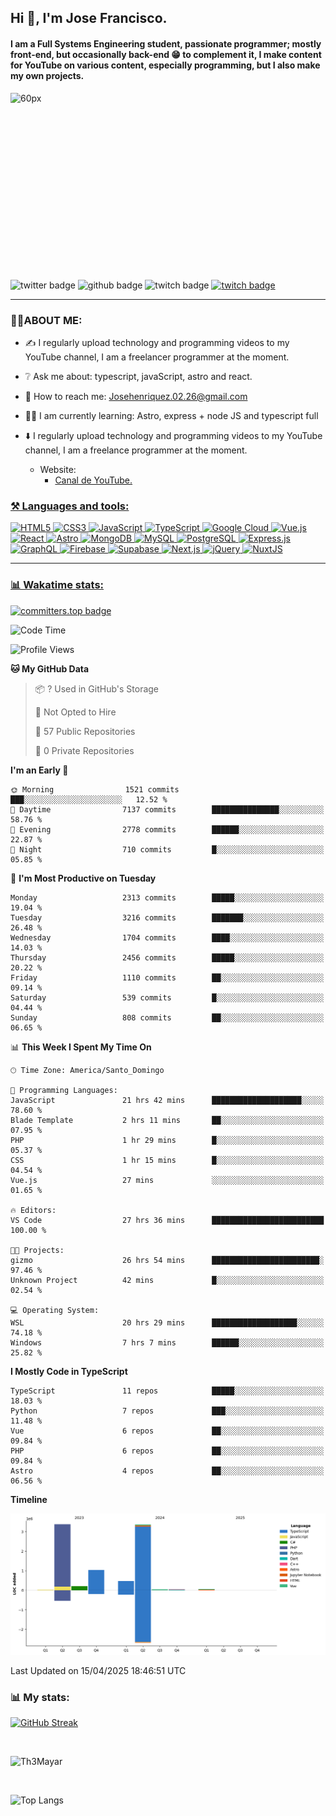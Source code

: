## Hi 👋, I'm Jose Francisco.

#### I am a Full Systems Engineering student, passionate programmer; mostly front-end, but occasionally back-end 😁 to complement it, I make content for YouTube on various content, especially programming, but I also make my own projects. 

<div style="width:50%;height:0;padding-bottom:56%;position:relative;">
  <img src="https://media.giphy.com/media/bAQH7WXKqtIBrPs7sR/giphy.gif" alt="60px" witdh="100px" height="80px">
 </div>
 <br>
 <div id="badges" align="left">
    <img src="https://img.shields.io/twitter/follow/G4Henriquez?color=%23298AC1&style=for-the-badge" alt="twitter badge" />
    <img src="https://img.shields.io/github/followers/Th3Mayar?style=for-the-badge" alt="github badge" />
    <img src="https://img.shields.io/twitch/status/th3mayar?color=%232A8DC6&style=for-the-badge" alt="twitch badge" />
    <a href="https://www.linkedin.com/in/jose-fhenr%C3%ADquez/"><img src="https://content.linkedin.com/content/dam/brand/site/img/logo/logo-tm.png" alt="twitch badge" witdh="60" height="28"/></a>
</div>

***

### 👨‍💻ABOUT ME:
+ ✍️ I regularly upload technology and programming videos to my YouTube channel, I am a freelancer programmer at the moment.

+ ❔ Ask me about: typescript, javaScript, astro and react.

+ 📧 How to reach me: Josehenriquez.02.26@gmail.com

+ 👨‍🎓 I am currently learning: Astro, express + node JS and typescript full

+ ⬇️ I regularly upload technology and programming videos to my YouTube channel, I am a freelance programmer at the moment.
  + Website: <ul><li><a href="https://www.youtube.com/channel/UCIK-txT4Zggh55NVEHgzaKQ">Canal de YouTube.</li></ul>

### ⚒️ Languages and tools:
<div align="left">

  ![HTML5](https://img.shields.io/badge/html5-%23E34F26.svg?style=for-the-badge&logo=html5&logoColor=white)
  ![CSS3](https://img.shields.io/badge/css3-%231572B6.svg?style=for-the-badge&logo=css3&logoColor=white)
  ![JavaScript](https://img.shields.io/badge/javascript-%23F7DF1E.svg?style=for-the-badge&logo=javascript&logoColor=black)
  ![TypeScript](https://img.shields.io/badge/typescript-%23007ACC.svg?style=for-the-badge&logo=typescript&logoColor=white)
  ![Google Cloud](https://img.shields.io/badge/Google_Cloud-%234285F4.svg?style=for-the-badge&logo=google-cloud&logoColor=white)
  ![Vue.js](https://img.shields.io/badge/vuejs-%2335495e.svg?style=for-the-badge&logo=vue.js&logoColor=%234FC08D)
  ![React](https://img.shields.io/badge/react-%2320232a.svg?style=for-the-badge&logo=react&logoColor=%2361DAFB)
  ![Astro](https://img.shields.io/badge/astro-%23FF5D01.svg?style=for-the-badge&logo=astro&logoColor=white)
  ![MongoDB](https://img.shields.io/badge/mongodb-%2347A248.svg?style=for-the-badge&logo=mongodb&logoColor=white)
  ![MySQL](https://img.shields.io/badge/mysql-%2300f.svg?style=for-the-badge&logo=mysql&logoColor=white)
  ![PostgreSQL](https://img.shields.io/badge/postgresql-%23336791.svg?style=for-the-badge&logo=postgresql&logoColor=white)
  ![Express.js](https://img.shields.io/badge/express.js-%23404d59.svg?style=for-the-badge&logo=express&logoColor=%2361DAFB)
  ![GraphQL](https://img.shields.io/badge/graphql-%23E10098.svg?style=for-the-badge&logo=graphql&logoColor=white)
  ![Firebase](https://img.shields.io/badge/firebase-%23039BE5.svg?style=for-the-badge&logo=firebase)
  ![Supabase](https://img.shields.io/badge/supabase-%23000000.svg?style=for-the-badge&logo=supabase&logoColor=3ECF8E)
  ![Next.js](https://img.shields.io/badge/next.js-%23000000.svg?style=for-the-badge&logo=next.js&logoColor=white)
  ![jQuery](https://img.shields.io/badge/jquery-%230769AD.svg?style=for-the-badge&logo=jquery&logoColor=white)
  ![NuxtJS](https://img.shields.io/badge/nuxtjs-%2300DC82.svg?style=for-the-badge&logo=nuxtdotjs&logoColor=white)
</div>

***

### 📊 Wakatime stats:
[![committers.top badge](https://user-badge.committers.top/dominican_republic/Th3Mayar.svg)](https://user-badge.committers.top/dominican_republic/Th3Mayar)
<!--START_SECTION:waka-->
![Code Time](http://img.shields.io/badge/Code%20Time-1%2C908%20hrs%208%20mins-blue)

![Profile Views](http://img.shields.io/badge/Profile%20Views-0-blue)

**🐱 My GitHub Data** 

> 📦 ? Used in GitHub's Storage 
 > 
> 🚫 Not Opted to Hire
 > 
> 📜 57 Public Repositories 
 > 
> 🔑 0 Private Repositories 
 > 
**I'm an Early 🐤** 

```text
🌞 Morning                1521 commits        ███░░░░░░░░░░░░░░░░░░░░░░   12.52 % 
🌆 Daytime                7137 commits        ███████████████░░░░░░░░░░   58.76 % 
🌃 Evening                2778 commits        ██████░░░░░░░░░░░░░░░░░░░   22.87 % 
🌙 Night                  710 commits         █░░░░░░░░░░░░░░░░░░░░░░░░   05.85 % 
```
📅 **I'm Most Productive on Tuesday** 

```text
Monday                   2313 commits        █████░░░░░░░░░░░░░░░░░░░░   19.04 % 
Tuesday                  3216 commits        ███████░░░░░░░░░░░░░░░░░░   26.48 % 
Wednesday                1704 commits        ████░░░░░░░░░░░░░░░░░░░░░   14.03 % 
Thursday                 2456 commits        █████░░░░░░░░░░░░░░░░░░░░   20.22 % 
Friday                   1110 commits        ██░░░░░░░░░░░░░░░░░░░░░░░   09.14 % 
Saturday                 539 commits         █░░░░░░░░░░░░░░░░░░░░░░░░   04.44 % 
Sunday                   808 commits         ██░░░░░░░░░░░░░░░░░░░░░░░   06.65 % 
```


📊 **This Week I Spent My Time On** 

```text
🕑︎ Time Zone: America/Santo_Domingo

💬 Programming Languages: 
JavaScript               21 hrs 42 mins      ████████████████████░░░░░   78.60 % 
Blade Template           2 hrs 11 mins       ██░░░░░░░░░░░░░░░░░░░░░░░   07.95 % 
PHP                      1 hr 29 mins        █░░░░░░░░░░░░░░░░░░░░░░░░   05.37 % 
CSS                      1 hr 15 mins        █░░░░░░░░░░░░░░░░░░░░░░░░   04.54 % 
Vue.js                   27 mins             ░░░░░░░░░░░░░░░░░░░░░░░░░   01.65 % 

🔥 Editors: 
VS Code                  27 hrs 36 mins      █████████████████████████   100.00 % 

🐱‍💻 Projects: 
gizmo                    26 hrs 54 mins      ████████████████████████░   97.46 % 
Unknown Project          42 mins             █░░░░░░░░░░░░░░░░░░░░░░░░   02.54 % 

💻 Operating System: 
WSL                      20 hrs 29 mins      ███████████████████░░░░░░   74.18 % 
Windows                  7 hrs 7 mins        ██████░░░░░░░░░░░░░░░░░░░   25.82 % 
```

**I Mostly Code in TypeScript** 

```text
TypeScript               11 repos            █████░░░░░░░░░░░░░░░░░░░░   18.03 % 
Python                   7 repos             ███░░░░░░░░░░░░░░░░░░░░░░   11.48 % 
Vue                      6 repos             ██░░░░░░░░░░░░░░░░░░░░░░░   09.84 % 
PHP                      6 repos             ██░░░░░░░░░░░░░░░░░░░░░░░   09.84 % 
Astro                    4 repos             ██░░░░░░░░░░░░░░░░░░░░░░░   06.56 % 
```



**Timeline**

![Lines of Code chart](https://raw.githubusercontent.com/Th3Mayar/Th3Mayar/main/assets/bar_graph.png)


 Last Updated on 15/04/2025 18:46:51 UTC
<!--END_SECTION:waka-->

### 📊 My stats:

[![GitHub Streak](https://streak-stats.demolab.com/?user=Th3Mayar&theme=dark)](https://git.io/streak-stats)

<br>

![Th3Mayar](https://github-readme-stats.vercel.app/api?username=th3mayar&show_icons=true&theme=dark&show=reviews,discussions_started,discussions_answered,prs_merged,prs_merged_percentage)

<br>

![Top Langs](https://github-readme-stats.vercel.app/api/top-langs/?username=Th3Mayar&layout=compact&theme=dark)
